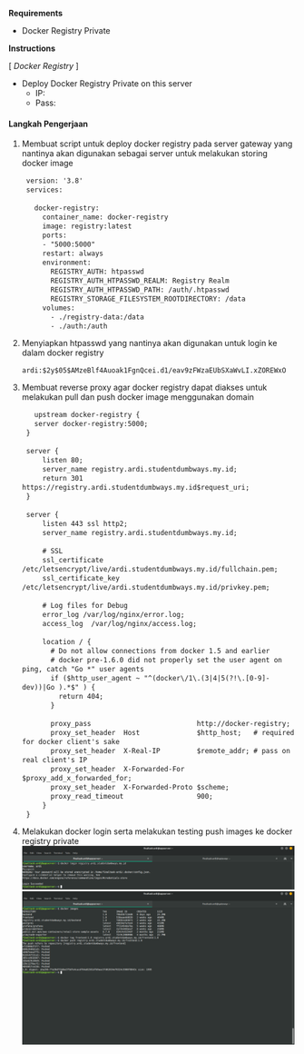 **Requirements**
- Docker Registry Private

**Instructions**

[ *Docker Registry* ]

- Deploy Docker Registry Private on this server
  - IP: 
  - Pass: 

#### Langkah Pengerjaan
1. Membuat script untuk deploy docker registry pada server gateway yang nantinya akan digunakan sebagai server untuk melakukan storing docker image
   ```
    version: '3.8'
    services:

      docker-registry:
        container_name: docker-registry
        image: registry:latest
        ports:
        - "5000:5000"
        restart: always
        environment:
          REGISTRY_AUTH: htpasswd
          REGISTRY_AUTH_HTPASSWD_REALM: Registry Realm
          REGISTRY_AUTH_HTPASSWD_PATH: /auth/.htpasswd
          REGISTRY_STORAGE_FILESYSTEM_ROOTDIRECTORY: /data
        volumes:
          - ./registry-data:/data
          - ./auth:/auth
   ```

3. Menyiapkan htpasswd yang nantinya akan digunakan untuk login ke dalam docker registry
   ```
   ardi:$2y$05$AMzeBlf4Auoak1FgnQcei.d1/eav9zFWzaEUbSXaWvLI.xZOREWxO
   ```

4. Membuat reverse proxy agar docker registry dapat diakses untuk melakukan pull dan push docker image menggunakan domain
   ```
      upstream docker-registry {
      server docker-registry:5000;
    }

    server {
        listen 80;
        server_name registry.ardi.studentdumbways.my.id;
        return 301 https://registry.ardi.studentdumbways.my.id$request_uri;
    }

    server {
        listen 443 ssl http2;
        server_name registry.ardi.studentdumbways.my.id;

        # SSL
        ssl_certificate /etc/letsencrypt/live/ardi.studentdumbways.my.id/fullchain.pem;
        ssl_certificate_key /etc/letsencrypt/live/ardi.studentdumbways.my.id/privkey.pem;

        # Log files for Debug
        error_log /var/log/nginx/error.log;
        access_log  /var/log/nginx/access.log;

        location / {
          # Do not allow connections from docker 1.5 and earlier
          # docker pre-1.6.0 did not properly set the user agent on ping, catch "Go *" user agents
          if ($http_user_agent ~ "^(docker\/1\.(3|4|5(?!\.[0-9]-dev))|Go ).*$" ) {
            return 404;
          }

          proxy_pass                          http://docker-registry;
          proxy_set_header  Host              $http_host;   # required for docker client's sake
          proxy_set_header  X-Real-IP         $remote_addr; # pass on real client's IP
          proxy_set_header  X-Forwarded-For   $proxy_add_x_forwarded_for;
          proxy_set_header  X-Forwarded-Proto $scheme;
          proxy_read_timeout                  900;
        }
    }
   ```

5. Melakukan docker login serta melakukan testing push images ke docker registry private
   ![alt text](images/login.png)
   ![alt text](images/docker-push.png)